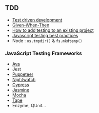 ## TDD

* [Test driven development](https://fr.wikipedia.org/wiki/Test_driven_development)
* [Given-When-Then](https://en.wikipedia.org/wiki/Given-When-Then)
* [How to add testing to an existing project](https://kentcdodds.com/blog/how-to-add-testing-to-an-existing-project)
* [Javascript testing best practices](https://github.com/goldbergyoni/javascript-testing-best-practices/)
* Node : `os.tmpdir()` & `fs.mkdtemp()`

### JavaScript Testing Frameworks

* [Ava](https://github.com/avajs/ava)
* Jest
* [Puppeteer](https://github.com/GoogleChrome/puppeteer)
* [Nightwatch](https://www.npmjs.com/package/nightwatch)
* [Cypress](https://www.cypress.io/)
* [Jasmine](https://jasmine.github.io/)
* [Mocha](https://mochajs.org/)
* [Tape](https://github.com/substack/tape)
* Enzyme, QUnit...